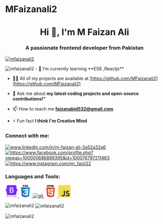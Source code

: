 # MFaizanali2
 <h1 align="center">Hi 👋, I'm M Faizan Ali</h1>
<h3 align="center">A passionate frontend developer from Pakistan</h3>

<p align="left"> <a href="https://github.com/ryo-ma/github-profile-trophy"><img src="https://github-profile-trophy.vercel.app/?username=mfaizanali2" alt="mfaizanali2" /></a> </p>

<img src="![alt text](image-1.png)" alt="mfaizanali2" />
- 🌱 I’m currently learning **ES6 ,Reactjs**

- 👨‍💻 All of my projects are available at [https://github.com/MFaizanali2](https://github.com/MFaizanali2)

- 💬 Ask me about **my latest coding projects and open-source contributions!"**

- 📫 How to reach me **faizanabid532@gmail.com**

- ⚡ Fun fact **I think I'm Creative Mind**

<h3 align="left">Connect with me:</h3>
<p align="left">
<a href="https://linkedin.com/in/www.linkedin.com/in/m-faizan-ali-3a52a32a6" target="blank"><img align="center" src="https://raw.githubusercontent.com/rahuldkjain/github-profile-readme-generator/master/src/images/icons/Social/linked-in-alt.svg" alt="www.linkedin.com/in/m-faizan-ali-3a52a32a6" height="30" width="40" /></a>
<a href="https://fb.com/https://www.facebook.com/profile.php?viewas=100000686899395&id=100076797211463" target="blank"><img align="center" src="https://raw.githubusercontent.com/rahuldkjain/github-profile-readme-generator/master/src/images/icons/Social/facebook.svg" alt="https://www.facebook.com/profile.php?viewas=100000686899395&id=100076797211463" height="30" width="40" /></a>
<a href="https://instagram.com/https://www.instagram.com/mr_faizi22" target="blank"><img align="center" src="https://raw.githubusercontent.com/rahuldkjain/github-profile-readme-generator/master/src/images/icons/Social/instagram.svg" alt="https://www.instagram.com/mr_faizi22" height="30" width="40" /></a>
</p>

<h3 align="left">Languages and Tools:</h3>
<p align="left"> <a href="https://getbootstrap.com" target="_blank" rel="noreferrer"> <img src="https://raw.githubusercontent.com/devicons/devicon/master/icons/bootstrap/bootstrap-plain-wordmark.svg" alt="bootstrap" width="40" height="40"/> </a> <a href="https://www.w3schools.com/css/" target="_blank" rel="noreferrer"> <img src="https://raw.githubusercontent.com/devicons/devicon/master/icons/css3/css3-original-wordmark.svg" alt="css3" width="40" height="40"/> </a> <a href="https://git-scm.com/" target="_blank" rel="noreferrer"> <img src="https://www.vectorlogo.zone/logos/git-scm/git-scm-icon.svg" alt="git" width="40" height="40"/> </a> <a href="https://www.w3.org/html/" target="_blank" rel="noreferrer"> <img src="https://raw.githubusercontent.com/devicons/devicon/master/icons/html5/html5-original-wordmark.svg" alt="html5" width="40" height="40"/> </a> <a href="https://developer.mozilla.org/en-US/docs/Web/JavaScript" target="_blank" rel="noreferrer"> <img src="https://raw.githubusercontent.com/devicons/devicon/master/icons/javascript/javascript-original.svg" alt="javascript" width="40" height="40"/> </a> </p>

<p><img align="left" src="https://github-readme-stats.vercel.app/api/top-langs?username=mfaizanali2&show_icons=true&locale=en&layout=compact" alt="mfaizanali2" /></p>

<p>&nbsp;<img align="center" src="https://github-readme-stats.vercel.app/api?username=mfaizanali2&show_icons=true&locale=en" alt="mfaizanali2" /></p>

<p><img align="center" src="https://github-readme-streak-stats.herokuapp.com/?user=mfaizanali2&" alt="mfaizanali2" /></p>

